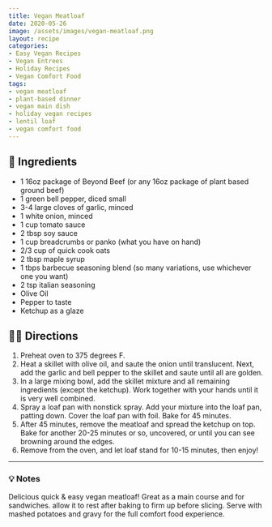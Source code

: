 ```yaml
---
title: Vegan Meatloaf
date: 2020-05-26
image: /assets/images/vegan-meatloaf.png
layout: recipe
categories:
- Easy Vegan Recipes
- Vegan Entrees
- Holiday Recipes
- Vegan Comfort Food
tags:
- vegan meatloaf
- plant-based dinner
- vegan main dish
- holiday vegan recipes
- lentil loaf
- vegan comfort food
---
```


## 🧾 Ingredients

- 1 16oz package of Beyond Beef (or any 16oz package of plant based ground beef)
- 1 green bell pepper, diced small
- 3-4 large cloves of garlic, minced
- 1 white onion, minced
- 1 cup tomato sauce
- 2 tbsp soy sauce
- 1 cup breadcrumbs or panko (what you have on hand)
- 2/3 cup of quick cook oats
- 2 tbsp maple syrup
- 1 tbps barbecue seasoning  blend (so many variations, use whichever one you want)
- 2 tsp italian seasoning
- Olive Oil
- Pepper to taste
- Ketchup as a glaze


## 👩‍🍳 Directions

1. Preheat oven to 375 degrees F.
2. Heat a skillet with olive oil, and saute the onion until translucent. Next, add the garlic and bell pepper to the skillet and saute until all are golden.
3. In a large mixing bowl, add the skillet mixture and all remaining ingredients (except the ketchup). Work together with your hands until it is very well combined.
4. Spray a loaf pan with nonstick spray. Add your mixture into the loaf pan, patting down. Cover the loaf pan with foil. Bake for 45 minutes.
5. After 45 minutes, remove the meatloaf and spread the ketchup on top. Bake for another 20-25 minutes or so, uncovered, or until you can see browning around the edges.
6. Remove from the oven, and let loaf stand for 10-15 minutes, then enjoy!


---

### 💡 Notes

Delicious quick & easy vegan meatloaf! Great as a main course and for sandwiches.  allow it to rest after baking to firm up before slicing. Serve with mashed potatoes and gravy for the full comfort food experience.


